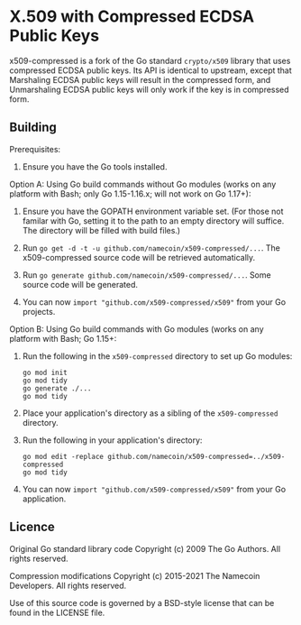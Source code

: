 # X.509 with Compressed ECDSA Public Keys

x509-compressed is a fork of the Go standard `crypto/x509` library that uses compressed ECDSA public keys.  Its API is identical to upstream, except that Marshaling ECDSA public keys will result in the compressed form, and Unmarshaling ECDSA public keys will only work if the key is in compressed form.

## Building

Prerequisites:

1. Ensure you have the Go tools installed.

Option A: Using Go build commands without Go modules (works on any platform with Bash; only Go 1.15-1.16.x; will not work on Go 1.17+):

1. Ensure you have the GOPATH environment variable set. (For those not
   familar with Go, setting it to the path to an empty directory will suffice.
   The directory will be filled with build files.)

2. Run `go get -d -t -u github.com/namecoin/x509-compressed/...`. The x509-compressed source code will be
   retrieved automatically.

3. Run `go generate github.com/namecoin/x509-compressed/...`.  Some source code will be generated.

4. You can now `import "github.com/x509-compressed/x509"` from your Go projects.

Option B: Using Go build commands with Go modules (works on any platform with Bash; Go 1.15+:

1. Run the following in the `x509-compressed` directory to set up Go modules:
   
   ~~~
   go mod init
   go mod tidy
   go generate ./...
   go mod tidy
   ~~~

2. Place your application's directory as a sibling of the `x509-compressed` directory.

3. Run the following in your application's directory:
   
   ~~~
   go mod edit -replace github.com/namecoin/x509-compressed=../x509-compressed
   go mod tidy
   ~~~

4. You can now `import "github.com/x509-compressed/x509"` from your Go application.

## Licence

Original Go standard library code Copyright (c) 2009 The Go Authors. All rights reserved.

Compression modifications Copyright (c) 2015-2021 The Namecoin Developers. All rights reserved.

Use of this source code is governed by a BSD-style license that can be found in the LICENSE file.
